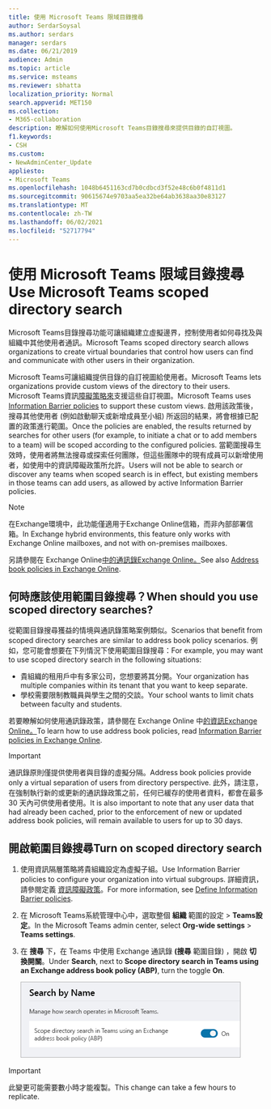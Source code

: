 ```yaml
---
title: 使用 Microsoft Teams 限域目錄搜尋
author: SerdarSoysal
ms.author: serdars
manager: serdars
ms.date: 06/21/2019
audience: Admin
ms.topic: article
ms.service: msteams
ms.reviewer: sbhatta
localization_priority: Normal
search.appverid: MET150
ms.collection:
- M365-collaboration
description: 瞭解如何使用Microsoft Teams目錄搜尋來提供目錄的自訂視圖。
f1.keywords:
- CSH
ms.custom:
- NewAdminCenter_Update
appliesto:
- Microsoft Teams
ms.openlocfilehash: 1048b6451163cd7b0cdbcd3f52e48c6b0f4811d1
ms.sourcegitcommit: 90615674e9703aa5ea32be64ab3638aa30e83127
ms.translationtype: MT
ms.contentlocale: zh-TW
ms.lasthandoff: 06/02/2021
ms.locfileid: "52717794"
---
```

# <a name="use-microsoft-teams-scoped-directory-search"></a><span data-ttu-id="af72b-103">使用 Microsoft Teams 限域目錄搜尋</span><span class="sxs-lookup"><span data-stu-id="af72b-103">Use Microsoft Teams scoped directory search</span></span>

<span data-ttu-id="af72b-104">Microsoft Teams目錄搜尋功能可讓組織建立虛擬邊界，控制使用者如何尋找及與組織中其他使用者通訊。</span><span class="sxs-lookup"><span data-stu-id="af72b-104">Microsoft Teams scoped directory search allows organizations to create virtual boundaries that control how users can find and communicate with other users in their organization.</span></span> 

<span data-ttu-id="af72b-105">Microsoft Teams可讓組織提供目錄的自訂視圖給使用者。</span><span class="sxs-lookup"><span data-stu-id="af72b-105">Microsoft Teams lets organizations provide custom views of the directory to their users.</span></span> <span data-ttu-id="af72b-106">Microsoft Teams資訊[障礙策略來](/microsoft-365/compliance/information-barriers)支援這些自訂視圖。</span><span class="sxs-lookup"><span data-stu-id="af72b-106">Microsoft Teams uses [Information Barrier policies](/microsoft-365/compliance/information-barriers) to support these custom views.</span></span> <span data-ttu-id="af72b-107">啟用該政策後，搜尋其他使用者 (例如啟動聊天或新增成員至小組) 所返回的結果，將會根據已配置的政策進行範圍。</span><span class="sxs-lookup"><span data-stu-id="af72b-107">Once the policies are enabled, the results returned by searches for other users (for example, to initiate a chat or to add members to a team) will be scoped according to the configured policies.</span></span> <span data-ttu-id="af72b-108">當範圍搜尋生效時，使用者將無法搜尋或探索任何團隊，但這些團隊中的現有成員可以新增使用者，如使用中的資訊障礙政策所允許。</span><span class="sxs-lookup"><span data-stu-id="af72b-108">Users will not be able to search or discover any teams when scoped search is in effect, but existing members in those teams can add users, as allowed by active Information Barrier policies.</span></span>

> [!NOTE]
> <span data-ttu-id="af72b-109">在Exchange環境中，此功能僅適用于Exchange Online信箱，而非內部部署信箱。</span><span class="sxs-lookup"><span data-stu-id="af72b-109">In Exchange hybrid environments, this feature only works with Exchange Online mailboxes, and not with on-premises mailboxes.</span></span>

<span data-ttu-id="af72b-110">另請參閱在 Exchange Online[中的通訊錄Exchange Online。](https://docs.microsoft.com/exchange/address-books/address-book-policies/address-book-policies)</span><span class="sxs-lookup"><span data-stu-id="af72b-110">See also [Address book policies in Exchange Online](https://docs.microsoft.com/exchange/address-books/address-book-policies/address-book-policies).</span></span>

## <a name="when-should-you-use-scoped-directory-searches"></a><span data-ttu-id="af72b-111">何時應該使用範圍目錄搜尋？</span><span class="sxs-lookup"><span data-stu-id="af72b-111">When should you use scoped directory searches?</span></span>

<span data-ttu-id="af72b-112">從範圍目錄搜尋獲益的情境與通訊錄策略案例類似。</span><span class="sxs-lookup"><span data-stu-id="af72b-112">Scenarios that benefit from scoped directory searches are similar to address book policy scenarios.</span></span> <span data-ttu-id="af72b-113">例如，您可能會想要在下列情況下使用範圍目錄搜尋：</span><span class="sxs-lookup"><span data-stu-id="af72b-113">For example, you may want to use scoped directory search in the following situations:</span></span>

- <span data-ttu-id="af72b-114">貴組織的租用戶中有多家公司，您想要將其分開。</span><span class="sxs-lookup"><span data-stu-id="af72b-114">Your organization has multiple companies within its tenant that you want to keep separate.</span></span> 
- <span data-ttu-id="af72b-115">學校需要限制教職員與學生之間的交談。</span><span class="sxs-lookup"><span data-stu-id="af72b-115">Your school wants to limit chats between faculty and students.</span></span> 
 
<span data-ttu-id="af72b-116">若要瞭解如何使用通訊錄政策，請參閱在 Exchange Online 中[的資訊Exchange Online。](/microsoft-365/compliance/information-barriers)</span><span class="sxs-lookup"><span data-stu-id="af72b-116">To learn how to use address book policies, read [Information Barrier policies in Exchange Online](/microsoft-365/compliance/information-barriers).</span></span>

> [!IMPORTANT]
> <span data-ttu-id="af72b-117">通訊錄原則僅提供使用者與目錄的虛擬分隔。</span><span class="sxs-lookup"><span data-stu-id="af72b-117">Address book policies provide only a virtual separation of users from directory perspective.</span></span> <span data-ttu-id="af72b-118">此外，請注意，在強制執行新的或更新的通訊錄政策之前，任何已緩存的使用者資料，都會在最多 30 天內可供使用者使用。</span><span class="sxs-lookup"><span data-stu-id="af72b-118">It is also important to note that any user data that had already been cached, prior to the enforcement of new or updated address book policies, will remain available to users for up to 30 days.</span></span>

## <a name="turn-on-scoped-directory-search"></a><span data-ttu-id="af72b-119">開啟範圍目錄搜尋</span><span class="sxs-lookup"><span data-stu-id="af72b-119">Turn on scoped directory search</span></span>

1. <span data-ttu-id="af72b-120">使用資訊隔層策略將貴組織設定為虛擬子組。</span><span class="sxs-lookup"><span data-stu-id="af72b-120">Use Information Barrier policies to configure your organization into virtual subgroups.</span></span> <span data-ttu-id="af72b-121">詳細資訊，請參閱定義 [資訊障礙政策](/microsoft-365/compliance/information-barriers-policies)。</span><span class="sxs-lookup"><span data-stu-id="af72b-121">For more information, see [Define Information Barrier policies](/microsoft-365/compliance/information-barriers-policies).</span></span>

2. <span data-ttu-id="af72b-122">在 Microsoft Teams系統管理中心中，選取整個 **組織** 範圍的設定  >  **Teams設定**。</span><span class="sxs-lookup"><span data-stu-id="af72b-122">In the Microsoft Teams admin center, select **Org-wide settings** > **Teams settings**.</span></span>

3. <span data-ttu-id="af72b-123">在 **搜尋** 下，在 Teams 中使用 Exchange 通訊錄 **(搜尋** 範圍目錄) ，開啟 **切換開關**。</span><span class="sxs-lookup"><span data-stu-id="af72b-123">Under **Search**, next to **Scope directory search in Teams using an Exchange address book policy (ABP)**, turn the toggle **On**.</span></span>

    ![系統管理中心中的Microsoft Teams目錄搜尋](media/teams-scoped-directory-search-image1.png)


> [!IMPORTANT]
> <span data-ttu-id="af72b-125">此變更可能需要數小時才能複製。</span><span class="sxs-lookup"><span data-stu-id="af72b-125">This change can take a few hours to replicate.</span></span>
